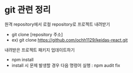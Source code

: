 # git 관련 정리

원격 repository에서 로컬 repository로 프로젝트 내려받기
 - git clone [repository 주소]
 - ex) git clone https://github.com/ochh1129/keidas-react.git

내려받은 프로젝트 패키지 업데이트하기
 - npm install
 - install 시 문제 발생할 경우 다음 명령어 실행 : npm audit fix
